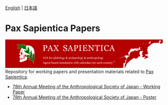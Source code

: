 [English](README.md) | [日本語](README.ja.md) 

# Pax Sapientica Papers
![PAX SAPIENTICA Logo](https://github.com/AsPJT/PAX_SAPIENTICA/blob/develop/Images/Logo/TitleBanner4.svg)
Repository for working papers and presentation materials related to [Pax Sapientica](https://github.com/AsPJT/PAX_SAPIENTICA/).

- [78th Annual Meeting of the Anthropological Society of Japan - Working Paper](/2024-ASN/ASN78-paper.ja.md)
- [78th Annual Meeting of the Anthropological Society of Japan - Poster](/2024-ASN/ASN78-poster.ja.pdf)
